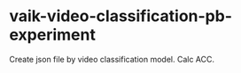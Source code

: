 # vaik-video-classification-pb-experiment
Create json file by video classification model. Calc ACC.
